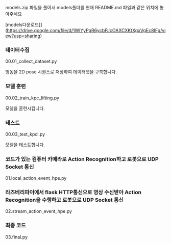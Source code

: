 
models.zip 파일을 풀어서 models폴더를 현재 README.md 파일과 같은 위치에 놓아주세요

[models다운로드]](https://drive.google.com/file/d/1WlYyPgR6ycbPJcOAXCXKtXgxVgEc8IFg/view?usp=sharing)


### 데이터수집 

00.01_collect_dataset.py 

행동을 2D pose 시퀀스로 저장하여 데이터셋을 구축합니다.


### 모델 훈련 


00.02_train_kpc_lifting.py 

모델을 훈련시킵니다.

### 테스트 

00.03_test_kpcl.py

모델을 테스트합니다.

### 코드가 있는 컴퓨터 카메라로 Action Recognition하고 로봇으로 UDP Socket 통신 

01.local_action_event_hpe.py

### 라즈베리파이에서 flask HTTP통신으로 영상 수신받아 Action Recognition을 수행하고 로봇으로 UDP Socket 통신 

02.stream_action_event_hpe.py

### 최종 코드 

03.final.py